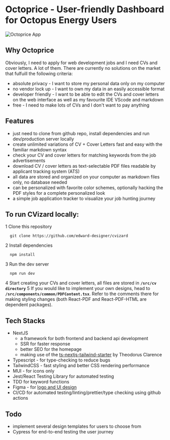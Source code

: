 # Octoprice - User-friendly Dashboard for Octopus Energy Users

![Octoprice App](https://github.com/edward-designer/dataviz/assets/25171685/de5f7997-4f72-4f52-b8b6-9704aa6744e5)

## Why Octoprice

Obviously, I need to apply for web development jobs and I need CVs and cover letters. A lot of them. There are currently no solutions on the market that fulfuill the following criteria:

- absolute privacy - I want to store my personal data only on my computer
- no vendor lock up - I want to own my data in an easily accessible format
- developer friendly - I want to be able to edit the CVs and cover letters on the web interface as well as my favourite IDE VScode and markdown
- free - I need to make lots of CVs and I don't want to pay anything

## Features

- just need to clone from github repo, install dependencies and run dev/production server locally
- create unlimited variations of CV + Cover Letters fast and easy with the familiar markdown syntax
- check your CV and cover letters for matching keywords from the job advertisements
- download CV / cover letters as text-selectable PDF files readable by applicant tracking system (ATS)
- all data are stored and organized on your computer as markdown files only, no database needed
- can be personalized with favorite color schemes, optionally hacking the PDF styles for a complete personalized look
- a simple job application tracker to visualize your job hunting journey

## To run CVizard locally:

1 Clone this repository

```
  git clone https://github.com/edward-designer/cvizard
```

2 Install dependencies

```
  npm install
```

3 Run the dev server

```
  npm run dev
```

4 Start creating your CVs and cover letters, all files are stored in **`/src/cv directory`**
5 If you would like to implement your own designs, head to **`/src/components/common/PDFContent.tsx`**. Refer to the comments there for making styling changes (both React-PDF and React-PDF-HTML are dependent packages).

## Tech Stacks

- NextJS
  - a framework for both frontend and backend api development
  - SSR for faster response
  - better SEO for the homepage
  - making use of the [ts-nextjs-tailwind-starter](https://theodorusclarence.com/blog/one-stop-starter) by Theodorus Clarence
- Typescript - for type-checking to reduce bugs
- TailwindCSS - fast styling and better CSS rendering performance
- MUI - for icons only
- Jest/React Testing Library for automated testing
- TDD for keyword functions
- Figma - for [logo and UI design](https://www.figma.com/file/bYF7ORx4A9K71xMye006fZ/CVizard?node-id=107%3A72534&t=baIFEMjvq12BDlxY-1)
- CI/CD for automated testing/linting/prettier/type checking using github actions

## Todo

- implement several design templates for users to choose from
- Cypress for end-to-end testing the user journey
